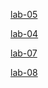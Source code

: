 [lab-05](https://github.com/prathibhasamudrala/aiml-13/blob/main/lab_05.ipynb)


[lab-04](https://github.com/prathibhasamudrala/aiml-13/blob/main/LAB_4.ipynb)


[lab-07](https://github.com/prathibhasamudrala/aiml-13/blob/main/lab%207.ipynb)


[lab-08](https://github.com/prathibhasamudrala/aiml-13/blob/main/lab-08.ipynb)
